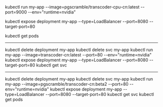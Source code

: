 
kubectl run my-app --image=pgscramble/transcoder-cpu-cn:latest --port=9000 --env="runtime=nvidia"


kubectl expose deployment my-app --type=LoadBalancer --port=8080 --target-port=80

kubectl get pods


----
kubectl delete deployment my-app
kubectl delete svc my-app
kubectl run my-app --image=transcoder-cn:latest --port=80 --env="runtime=nvidia"
kubectl expose deployment my-app --type=LoadBalancer --port=8080 --target-port=80
kubectl get svc

---

kubectl delete deployment my-app
kubectl delete svc my-app
kubectl run my-app --image=pgscramble/transcoder-cn:beta2 --port=80 --env="runtime=nvidia"
kubectl expose deployment my-app --type=LoadBalancer --port=8080 --target-port=80
kubectl get svc
kubectl get pods
